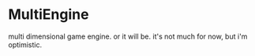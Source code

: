 # MultiEngine
multi dimensional game engine. or it will be. it's not much for now, but i'm optimistic.
